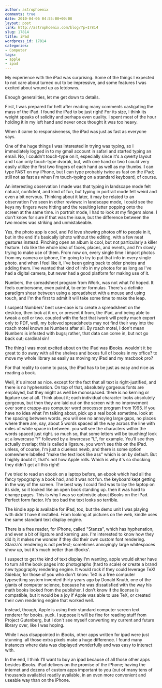 ```yaml
---
author: astrophoenix
comments: true
date: 2010-04-06 04:55:00+00:00
layout: post
link: http://astrophoenix.com/blog/?p=17814
slug: 17814
title: iPad
wordpress_id: 17814
categories:
- Computer
tags:
- apple
- ipad
---
```


My experience with the iPad was surprising. Some of the things I expected to not care about turned out to be impressive, and some features I was excited about wound up as letdowns.  
  
Enough generalities, let me get down to details.  
  
First, I was prepared for heft after reading many comments castigating the mass of the iPad. I found the iPad to be just right! For its size, I think its weight speaks of solidity and perhaps even quality. I spent most of the hour holding it in my left hand and never once thought it was too heavy.  
  
When it came to responsiveness, the iPad was just as fast as everyone says.  
  
One of the huge things I was interested in trying was typing, so I immediately logged in to my gmail account in safari and started typing an email. No, I couldn't touch-type on it, especially since it's a qwerty layout and I can only touch-type dvorak, but, with one hand or two I could very easily utilize the first two fingers of each hand as well as my thumbs. I can type FAST on my iPhone, but I can type probably twice as fast on the iPad; still not as fast as when I'm touch-typing on a standard keyboard, of course.  
  
An interesting observation I made was that typing in landscape mode felt natural, confident, and kind of fun, but typing in portrait mode felt weird and even a bit nervous. Thinking about it later, it may be related to an observation I've seen in other reviews: in landscape mode, I could see the keys my fingers were hitting and the resulting letter popping onto the screen at the same time. in portrait mode, I had to look at my fingers alone. I don't know for sure if that was the issue, but the difference between the two modes was striking and unmistakeable.  
  
Yes, the photo app is cool, and I'd love showing photos off to people in it, but in the end it's basically iphoto without the editing, with a few neat gestures instead. Pinching open an album is cool, but not particularly a killer feature. I do like the whole idea of faces, places, and events, and I'm slowly trying to make use of them. From now on, every single time I import photos from my camera or iphone, I'm going to try to put that info in every single photo. and when I feel like it, I've been going back to older photos and adding them. I've wanted that kind of info in my photos for as long as I've had a digital camera, but never had a good platform for making use of it.  
  
Numbers, the spreadsheet program from iWork, was not what I'd hoped. It feels cumbersome, even painful, to enter formulas. There's a definite paradigm shear between using a spreadsheet with a mouse and using touch, and I'm the first to admit it will take some time to make the leap.  
  
I suspect Numbers' best use-case is to create a spreadsheet on the desktop, then look at it on, or present it from, the iPad, and being able to tweak a cell or two. coupled with the fact that iwork will pretty much export only to PDF, well, my beloved spreadsheets may not find their way into the roach motel known as Numbers after all. By roach motel, I don't mean Numbers is infested with bugs; rather, that data can come in, but not go back out; cardinal sin!  
  
The thing I was most excited about on the iPad was iBooks. wouldn't it be great to do away with all the shelves and boxes full of books in my office? to move my whole library as easily as moving my iPad and my macbook pro?  
  
For that reality to come to pass, the iPad has to be just as easy and nice as reading a book.   
  
Well, it's almost as nice. except for the fact that all text is right-justified, and there is no hyphenation. On top of that, absolutely gorgeous fonts are employed, but they might as well be monospaced. there is no kerning or ligature use at all. Think about it; each individual character looks absolutely gorgeous, but then they are laid out on the screen with no improvement over some crappy-ass computer word processor program from 1995. If you have no idea what I'm talking about, pick up a real book sometime. look at the spacing between words. you will see no annoying large gaps, no places where there are, say, about 5 words spaced all the way across the line with miles of white space in between. you will see the characters within the words spaced just right. so much so, that some letters will be touching! look at a lowercase "f" followed by a lowercase "L", for example. You'll see they actually overlap; this is called a ligature. you won't see this on the iPad. unless, of course, I'm just a clueless newb, and there is some option somewhere labelled "make the text look like ass" which is on by default. But I highly doubt it, that's not how Apple rolls. Which is why it's so shocking they didn't get all this right!  
  
I've tried to read an ebook on a laptop before, an ebook which had all the fancy typography a book had, and it was not fun. the keyboard kept getting in the way of the screen. The best way I could find was to lay the laptop on its side, so it looked like an open book standing up. then it was hard to change pages. This is why I was so optimistic about iBooks on the iPad. Perfect form factor. It's too bad the text looks so terrible.  
  
The kindle app is available for iPad, too, but the demo unit I was playing with didn't have it installed. From looking at pictures on the web, kindle uses the same standard text display engine.  
  
There is a free reader, for iPhone, called "Stanza", which has hyphenation, and even a bit of ligature and kerning use. I'm interested to know how they did it; it makes me wonder if they did their own custom font rendering. Stanza's rendering is not perfect; sometimes annoyingly large whitespaces show up, but it's much better than iBooks'.  
  
I suspect to get the kind of text display I'm wanting, apple would either have to turn all the book pages into photographs (hard to scale) or create a brand new typography rendering engine. It would rock if they could leverage TeX! Sidebar, for those of you who don't know: TeX is a free computer typesetting system invented thirty years ago by Donald Knuth, one of the giants of computer science, because he was dissatisfied with the way his math books looked from the publisher. I don't know if the license is compatible, but it would be a joy if Apple was able to use TeX, or created their own rendering engine that worked well.  
  
Instead, though, Apple is using their standard computer screen text renderer for books. yuck. I suppose it will be fine for reading stuff from Project Gutenberg, but I don't see myself converting my current and future library over, like I was hoping.  
  
While I was disappointed in iBooks, other apps written for ipad were just stunning. all those extra pixels make a huge difference. I found many instances where data was displayed wonderfully and was easy to interact with.  
  
In the end, I think I'll want to buy an ipad because of all those other apps besides iBooks. iPad delivers on the promise of the iPhone; having the internet and dozens of custom apps important to you (out of many tens of thousands available) readily available, in an even more convenient and useable way than on the iPhone.
